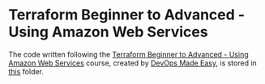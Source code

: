 # Terraform Beginner to Advanced - Using Amazon Web Services

The code written following the [Terraform Beginner to Advanced - Using Amazon Web Services](https://www.udemy.com/course/terraform-beginner-to-advanced-using-amazon-web-services/) course, created by [DevOps Made Easy](https://www.udemy.com/user/sunveer-singh-seera/), is stored in [this](./) folder.
